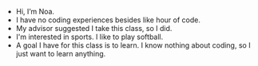 * Hi, I’m Noa.
* I have no coding experiences besides like hour of code.
* My advisor suggested I take this class, so I did.
* I'm interested in sports. I like to play softball. 
* A goal I have for this class is to learn. I know nothing about coding, so I just want to learn anything.
